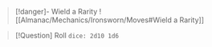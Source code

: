 > [!danger]- Wield a Rarity
> ![[Almanac/Mechanics/Ironsworn/Moves#Wield a Rarity]]

> [!Question] Roll
> `dice: 2d10 1d6`